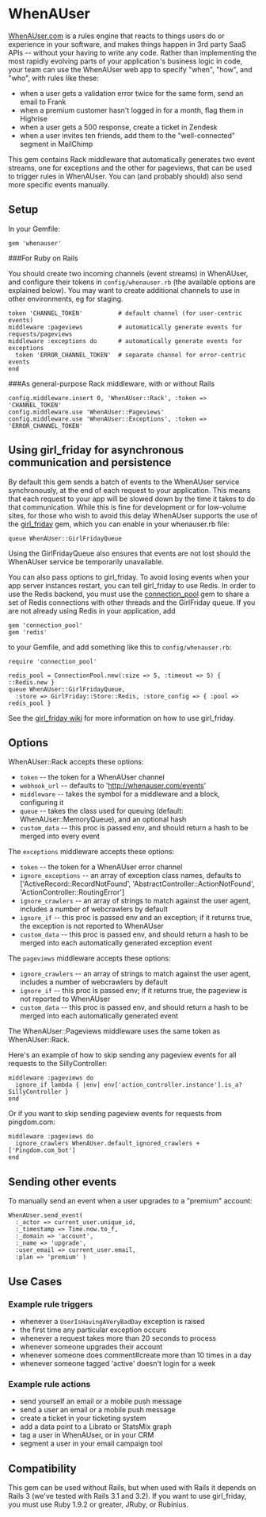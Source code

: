 WhenAUser
=========

[WhenAUser.com](http://whenauser.com) is a rules engine that reacts to things users do or experience in your software, and makes things happen in 3rd party SaaS APIs -- without your having to write any code. Rather than implementing the most rapidly evolving parts of your application's business logic in code, your team can use the WhenAUser web app to specify "when", "how", and "who", with rules like these:

* when a user gets a validation error twice for the same form, send an email to Frank
* when a premium customer hasn't logged in for a month, flag them in Highrise
* when a user gets a 500 response, create a ticket in Zendesk
* when a user invites ten friends, add them to the "well-connected" segment in MailChimp

This gem contains Rack middleware that automatically generates two event streams, one for exceptions and the other for pageviews, that can be used to trigger rules in WhenAUser. You can (and probably should) also send more specific events manually.

Setup
-----

In your Gemfile:

    gem 'whenauser'

###For Ruby on Rails

You should create two incoming channels (event streams) in WhenAUser, and configure their tokens in `config/whenauser.rb` (the available options are explained below). You may want to create additional channels to use in other environments, eg for staging.

    token 'CHANNEL_TOKEN'          # default channel (for user-centric events)
    middleware :pageviews          # automatically generate events for requests/pageviews
    middleware :exceptions do      # automatically generate events for exceptions
      token 'ERROR_CHANNEL_TOKEN'  # separate channel for error-centric events
    end
    
###As general-purpose Rack middleware, with or without Rails

    config.middleware.insert 0, 'WhenAUser::Rack', :token => 'CHANNEL_TOKEN'
    config.middleware.use 'WhenAUser::Pageviews'
    config.middleware.use 'WhenAUser::Exceptions', :token => 'ERROR_CHANNEL_TOKEN'

Using girl_friday for asynchronous communication and persistence
-----------------

By default this gem sends a batch of events to the WhenAUser service synchronously, at the end of each request to your application. This means that each request to your app will be slowed down by the time it takes to do that communication. While this is fine for development or for low-volume sites, for those who wish to avoid this delay WhenAUser supports the use of the [girl_friday](https://github.com/mperham/girl_friday) gem, which you can enable in your whenauser.rb file:

    queue WhenAUser::GirlFridayQueue

Using the GirlFridayQueue also ensures that events are not lost should the WhenAUser service be temporarily unavailable.

You can also pass options to girl_friday. To avoid losing events when your app server instances restart, you can tell girl_friday to use Redis. In order to use the Redis backend, you must use the [connection_pool](https://github.com/mperham/connection_pool) gem to share a set of Redis connections with other threads and the GirlFriday queue. If you are not already using Redis in your application, add

    gem 'connection_pool'
    gem 'redis'

to your Gemfile, and add something like this to `config/whenauser.rb`:

    require 'connection_pool'
    
    redis_pool = ConnectionPool.new(:size => 5, :timeout => 5) { ::Redis.new }
    queue WhenAUser::GirlFridayQueue, 
      :store => GirlFriday::Store::Redis, :store_config => { :pool => redis_pool }

See the [girl_friday wiki](https://github.com/mperham/girl_friday/wiki) for more information on how to use girl_friday.

Options
-------

WhenAUser::Rack accepts these options:

* `token` -- the token for a WhenAUser channel
* `webhook_url` -- defaults to 'http://whenauser.com/events'
* `middleware` -- takes the symbol for a middleware and a block, configuring it
* `queue` -- takes the class used for queuing (default: WhenAUser::MemoryQueue), and an optional hash
* `custom_data` -- this proc is passed env, and should return a hash to be merged into every event

The `exceptions` middleware accepts these options:

* `token` -- the token for a WhenAUser error channel
* `ignore_exceptions` -- an array of exception class names, defaults to ['ActiveRecord::RecordNotFound', 'AbstractController::ActionNotFound', 'ActionController::RoutingError']
* `ignore_crawlers` -- an array of strings to match against the user agent, includes a number of webcrawlers by default
* `ignore_if` -- this proc is passed env and an exception; if it returns true, the exception is not reported to WhenAUser
* `custom_data` -- this proc is passed env, and should return a hash to be merged into each automatically generated exception event

The `pageviews` middleware accepts these options:

* `ignore_crawlers` -- an array of strings to match against the user agent, includes a number of webcrawlers by default
* `ignore_if` -- this proc is passed env; if it returns true, the pageview is not reported to WhenAUser
* `custom_data` -- this proc is passed env, and should return a hash to be merged into each automatically generated event

The WhenAUser::Pageviews middleware uses the same token as WhenAUser::Rack.

Here's an example of how to skip sending any pageview events for all requests to the SillyController:

    middleware :pageviews do
      ignore_if lambda { |env| env['action_controller.instance'].is_a? SillyController }
    end

Or if you want to skip sending pageview events for requests from pingdom.com:

    middleware :pageviews do
      ignore_crawlers WhenAUser.default_ignored_crawlers + ['Pingdom.com_bot']
    end

Sending other events
--------------------

To manually send an event when a user upgrades to a "premium" account:

    WhenAUser.send_event(
      :_actor => current_user.unique_id,
      :_timestamp => Time.now.to_f,
      :_domain => 'account',
      :_name => 'upgrade',
      :user_email => current_user.email,
      :plan => 'premium' )

Use Cases
---------

### Example rule triggers

* whenever a `UserIsHavingAVeryBadDay` exception is raised
* the first time any particular exception occurs
* whenever a request takes more than 20 seconds to process
* whenever someone upgrades their account
* whenever someone does comment#create more than 10 times in a day
* whenever someone tagged 'active' doesn't login for a week

### Example rule actions

* send yourself an email or a mobile push message
* send a user an email or a mobile push message
* create a ticket in your ticketing system
* add a data point to a Librato or StatsMix graph
* tag a user in WhenAUser, or in your CRM
* segment a user in your email campaign tool

Compatibility
-------------

This gem can be used without Rails, but when used with Rails it depends on Rails 3 (we've tested with Rails 3.1 and 3.2). If you want to use girl_friday, you must use Ruby 1.9.2 or greater, JRuby, or Rubinius.
